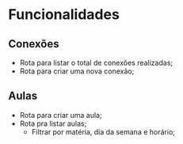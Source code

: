 # Funcionalidades

## Conexões

- Rota para listar o total de conexões realizadas;
- Rota para criar uma nova conexão;

## Aulas

- Rota para criar uma aula;
- Rota pra listar aulas;
  - Filtrar por matéria, dia da semana e horário;
